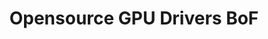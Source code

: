 ---
categories:
- bkk19
description: BoF to discuss current state of opensource GPU drivers on ARM and plans
  for the future.
image:
  featured: 'true'
  path: /assets/images/featured-images/bkk19/BKK19-410.png
session_attendee_num: '27'
session_id: BKK19-410
session_room: Session Room 2 (Lotus 3-4)
session_slot:
  end_time: '2019-04-04 11:55:00'
  start_time: '2019-04-04 11:00:00'
session_speakers:
- speaker_bio: Rob is a technical architect in the Linaros Office of the CTO. He is
    one of the Devicetree maintainers and a contributor to the Linux kernel, u-boot,
    mesa, and AOSP projects.
  speaker_company: Linaro
  speaker_image: /assets/images/speakers/bkk19/rob-herring.jpg
  speaker_location: ''
  speaker_name: Rob Herring
  speaker_position: Technical Architect
  speaker_username: rob.herring
- speaker_bio: ''
  speaker_company: Collabora Ltd.
  speaker_image: /assets/images/speakers/placeholder.jpg
  speaker_location: ''
  speaker_name: Tomeu Vizoso
  speaker_position: Principal Software Engineer
  speaker_username: tomeu.vizoso
session_track: Multimedia
tag: session
tags:
- Android
- Open Source Development
- Multimedia
- Linux Kernel
title: Opensource GPU Drivers BoF
---